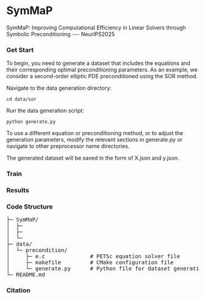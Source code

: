 # SymMaP
SymMaP: Improving Computational Efficiency in Linear Solvers through Symbolic Preconditioning --- NeurIPS2025

### Get Start

To begin, you need to generate a dataset that includes the equations and their corresponding optimal preconditioning parameters. As an example, we consider a second-order elliptic PDE preconditioned using the SOR method.

Navigate to the data generation directory:

``cd data/sor``

Run the data generation script:

``python generate.py``

To use a different equation or preconditioning method, or to adjust the generation parameters, modify the relevant sections in generate.py or navigate to other preprocessor name directories.

The generated dataset will be saved in the form of X.json and y.json.

### Train



### Results



### Code Structure

<pre>
├─ SymMaP/
│  ├─ 
│  ├─ 
│  └─ 
├─ data/
│  └─ precondition/
│     ├─ e.c              # PETSc equation solver file
│     ├─ makefile         # CMake configuration file
│     └─ generate.py      # Python file for dataset generation
└─ README.md   
</pre>

### Citation
